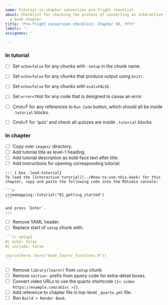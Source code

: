```yaml
---
name: Tutorial-to-chapter conversion pre-flight checklist
about: Checklist for checking the process of converting an interactive tutorial to
  a book chapter
title: 'Pre-flight conversion checklist: Chapter XX, YYYY'
labels: ''
assignees: ''

---
```


### In tutorial

- [ ] Set `echo=false` for any chunks with `-setup` in the chunk name.
- [ ] Set `echo=false` for any chunks that produce output using `knitr`.
- [ ] Set `echo=false` for any chunks with `eval=FALSE`.
- [ ] Set `error=TRUE` for any code that is designed to cause an error.
- [ ] Cmd+F for any references to `Run Code` button, which should all be inside `.tutorial` blocks.
- [ ] Cmd+F for 'quiz' and check all quizzes are inside `.tutorial` blocks.


### In chapter

- [ ] Copy over `images/` directory.
- [ ] Add tutorial title as level-1 heading.
- [ ] Add tutorial description as bold-face text after title.
- [ ] Add instructions for opening corresponding tutorial:

````
::: {.box .load-tutorial}
To load the [interactive tutorial](../#how-to-use-this-book) for this chapter, copy and paste the following code into the RStudio console:

```r
crimemapping::tutorial("01_getting_started")
```

and press `Enter`.
:::
````

- [ ] Remove YAML header.
- [ ] Replace start of `setup` chunk with:

````r
```{r setup}
#| echo: false
#| include: false

source(here::here("mask_learnr_functions.R"))
```
````

- [ ] Remove `library(learnr)` from `setup` chunk
- [ ] Remove `section-` prefix from jquery code for extra-detail boxes.
- [ ] Convert video URLs to use the quarto shortcode `{{< video https://example.com/ab1sc >}}`.
- [ ] Add reference to chapter file in top-level `_quarto.yml` file.
- [ ] Run `Build > Render Book`.

